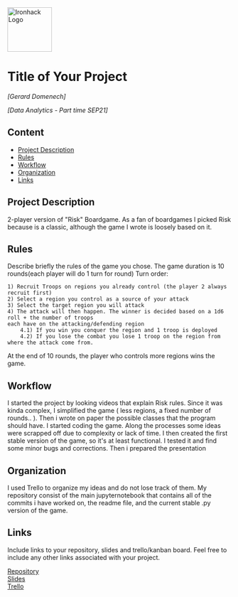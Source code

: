 <img src="https://bit.ly/2VnXWr2" alt="Ironhack Logo" width="100"/>

# Title of Your Project
*[Gerard Domenech]*

*[Data Analytics - Part time SEP21]*

## Content
- [Project Description](#project-description)
- [Rules](#rules)
- [Workflow](#workflow)
- [Organization](#organization)
- [Links](#links)

## Project Description 
2-player version of "Risk" Boardgame. As a fan of boardgames I picked Risk because is a classic, although the game I wrote is loosely based on it.

## Rules
Describe briefly the rules of the game you chose.
The game duration is 10 rounds(each player will do 1 turn for round)
Turn order:

    1) Recruit Troops on regions you already control (the player 2 always recruit first)
    2) Select a region you control as a source of your attack
    3) Select the target region you will attack
    4) The attack will then happen. The winner is decided based on a 1d6 roll + the number of troops
    each have on the attacking/defending region
        4.1) If you win you conquer the region and 1 troop is deployed
        4.2) If you lose the combat you lose 1 troop on the region from where the attack come from.

At the end of 10 rounds, the player who controls more regions wins the game.
    

## Workflow
I started the project by looking videos that explain Risk rules.
Since it was kinda complex, I simplified the game ( less regions, a fixed number of rounds.. ).
Then i wrote on paper the possible classes that the program should have.
I started coding the game. Along the processes some ideas were scrapped off due to complexity or lack of time.
I then created the first stable version of the game, so it's at least functional.
I tested it and find some minor bugs and corrections.
Then i prepared the presentation

## Organization

I used Trello to organize my ideas and do not lose track of them.
My repository consist of the main jupyternotebook that contains all of the commits i have worked on, the readme file, and the current stable .py version of the game.


## Links
Include links to your repository, slides and trello/kanban board. Feel free to include any other links associated with your project. 

[Repository](https://github.com/GerardDD/Fake_Risk)  
[Slides](https://slides.com/)  
[Trello](https://trello.com/b/7h8mRIzU/fakerisk)  